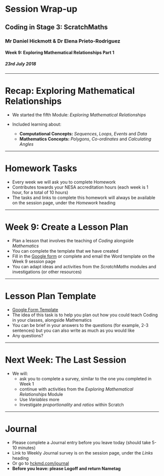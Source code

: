 # Session Wrap-up

## Coding in Stage 3: ScratchMaths

### Mr Daniel Hickmott & Dr Elena Prieto-Rodriguez

#### Week 9: Exploring Mathematical Relationships Part 1

##### 23rd July 2018

---

# Recap: Exploring Mathematical Relationships

- We started the fifth Module: *Exploring Mathematical Relationships*
- Included learning about:

	- **Computational Concepts:** *Sequences*, *Loops*, *Events* and *Data*
	- **Mathematics Concepts:** *Polygons*, *Co-ordinates* and *Calculating Angles*

---

# Homework Tasks

- Every week we will ask you to complete Homework
- Contributes towards your NESA accreditation hours (each week is 1 hour, for a total of 10 hours)
- The tasks and links to complete this homework will always be available on the session page, under the *Homework* heading 	

---


# Week 9: Create a Lesson Plan

- Plan a lesson that involves the teaching of *Coding* alongside *Mathematics*
- You can complete the template that we have created
- Fill in the [Google form](https://docs.google.com/forms/d/e/1FAIpQLSfF8FOvcyFbrPOKi_zm2fsv-VCJ5WC4tlxQB5xZu7eSv0wK1A/viewform) or complete and email the Word template on the Week 9 session page
- You can adapt ideas and activities from the *ScratchMaths* modules and investigations (or other resources)

---

# Lesson Plan Template

- [Google Form Template](https://docs.google.com/forms/d/e/1FAIpQLSfF8FOvcyFbrPOKi_zm2fsv-VCJ5WC4tlxQB5xZu7eSv0wK1A/viewform)
- The idea of this task is to help you plan out how you could teach Coding in your classes, alongside Mathematics
- You can be brief in your answers to the questions (for example, 2-3 sentences) but you can also write as much as you would like
- Any questions?

---

# Next Week: The Last Session

- We will: 
    - ask you to complete a survey, similar to the one you completed in Week 1
    - continue with activities from the *Exploring Mathematical Relationships* Module
    - Use *Variables* more
    - Investigate *proportionality* and *ratios* within Scratch

---

# Journal

- Please complete a Journal entry before you leave today (should take 5-10 minutes)
- Link to Weekly Journal survey is on the session page, under the *Links* heading
- Or go to [hckmd.com/journal](hckmd.com/journal)
- **Before you leave: please Logoff and return Nametag**
